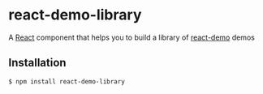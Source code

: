 # react-demo-library

A [React](https://facebook.github.io/react/) component that helps you to build
a library of [react-demo](https://github.com/rpominov/react-demo) demos

## Installation

```
$ npm install react-demo-library
```
